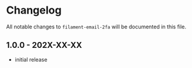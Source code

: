 # Changelog

All notable changes to `filament-email-2fa` will be documented in this file.

## 1.0.0 - 202X-XX-XX

- initial release
